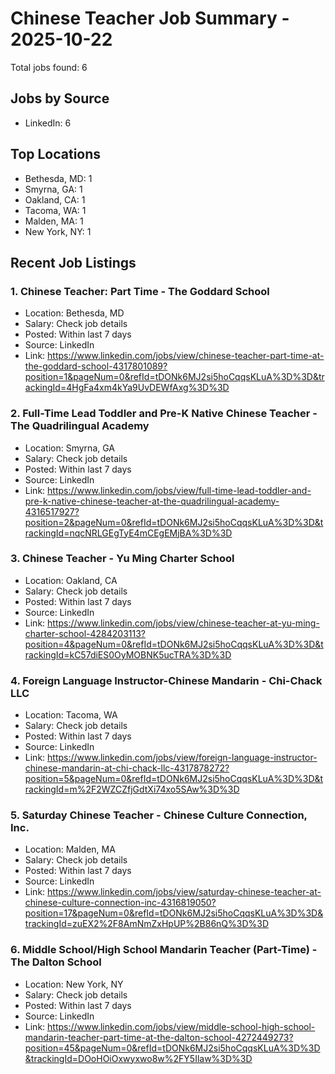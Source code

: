 # Chinese Teacher Job Summary - 2025-10-22

Total jobs found: 6

## Jobs by Source

- LinkedIn: 6

## Top Locations

- Bethesda, MD: 1
- Smyrna, GA: 1
- Oakland, CA: 1
- Tacoma, WA: 1
- Malden, MA: 1
- New York, NY: 1

## Recent Job Listings

### 1. Chinese Teacher: Part Time - The Goddard School
- Location: Bethesda, MD
- Salary: Check job details
- Posted: Within last 7 days
- Source: LinkedIn
- Link: https://www.linkedin.com/jobs/view/chinese-teacher-part-time-at-the-goddard-school-4317801089?position=1&pageNum=0&refId=tDONk6MJ2si5hoCqqsKLuA%3D%3D&trackingId=4HgFa4xm4kYa9UvDEWfAxg%3D%3D

### 2. Full-Time Lead Toddler and Pre-K Native Chinese Teacher - The Quadrilingual Academy
- Location: Smyrna, GA
- Salary: Check job details
- Posted: Within last 7 days
- Source: LinkedIn
- Link: https://www.linkedin.com/jobs/view/full-time-lead-toddler-and-pre-k-native-chinese-teacher-at-the-quadrilingual-academy-4316517927?position=2&pageNum=0&refId=tDONk6MJ2si5hoCqqsKLuA%3D%3D&trackingId=nqcNRLGEgTyE4mCEgEMjBA%3D%3D

### 3. Chinese Teacher - Yu Ming Charter School
- Location: Oakland, CA
- Salary: Check job details
- Posted: Within last 7 days
- Source: LinkedIn
- Link: https://www.linkedin.com/jobs/view/chinese-teacher-at-yu-ming-charter-school-4284203113?position=4&pageNum=0&refId=tDONk6MJ2si5hoCqqsKLuA%3D%3D&trackingId=kC57diES0OyMOBNK5ucTRA%3D%3D

### 4. Foreign Language Instructor-Chinese Mandarin - Chi-Chack LLC
- Location: Tacoma, WA
- Salary: Check job details
- Posted: Within last 7 days
- Source: LinkedIn
- Link: https://www.linkedin.com/jobs/view/foreign-language-instructor-chinese-mandarin-at-chi-chack-llc-4317878272?position=5&pageNum=0&refId=tDONk6MJ2si5hoCqqsKLuA%3D%3D&trackingId=m%2F2WZCZfjGdtXi74xo5SAw%3D%3D

### 5. Saturday Chinese Teacher - Chinese Culture Connection, Inc.
- Location: Malden, MA
- Salary: Check job details
- Posted: Within last 7 days
- Source: LinkedIn
- Link: https://www.linkedin.com/jobs/view/saturday-chinese-teacher-at-chinese-culture-connection-inc-4316819050?position=17&pageNum=0&refId=tDONk6MJ2si5hoCqqsKLuA%3D%3D&trackingId=zuEX2%2F8AmNmZxHpUP%2B86nQ%3D%3D

### 6. Middle School/High School Mandarin Teacher (Part-Time) - The Dalton School
- Location: New York, NY
- Salary: Check job details
- Posted: Within last 7 days
- Source: LinkedIn
- Link: https://www.linkedin.com/jobs/view/middle-school-high-school-mandarin-teacher-part-time-at-the-dalton-school-4272449273?position=45&pageNum=0&refId=tDONk6MJ2si5hoCqqsKLuA%3D%3D&trackingId=DOoHOiOxwyxwo8w%2FY5Ilaw%3D%3D


